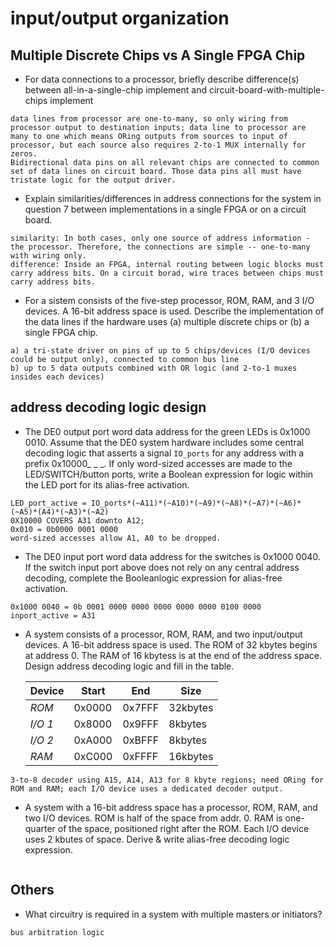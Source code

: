 # input/output organization
## Multiple Discrete Chips vs A Single FPGA Chip
- For data connections to a processor, briefly describe difference(s) between all-in-a-single-chip implement and circuit-board-with-multiple-chips implement
```
data lines from processor are one-to-many, so only wiring from processor output to destination inputs; data line to processor are many to one which means ORing outputs from sources to input of processor, but each source also requires 2-to-1 MUX internally for zeros.
Bidirectional data pins on all relevant chips are connected to common set of data lines on circuit board. Those data pins all must have tristate logic for the output driver.
```
- Explain similarities/differences in address connections for the system in question 7 between implementations in a single FPGA or on a circuit board.
```
similarity: In both cases, only one source of address information - the processor. Therefore, the connections are simple -- one-to-many with wiring only.
difference: Inside an FPGA, internal routing between logic blocks must carry address bits. On a circuit borad, wire traces between chips must carry address bits.
```
- For a sistem consists of the five-step processor, ROM, RAM, and 3 I/O devices. A 16-bit address space is used. Describe the implementation of the data lines if the hardware uses (a) multiple discrete chips or (b) a single FPGA chip.
```
a) a tri-state driver on pins of up to 5 chips/devices (I/O devices could be output only), connected to common bus line
b) up to 5 data outputs combined with OR logic (and 2-to-1 muxes insides each devices)
```
## address decoding logic design
- The DE0 output port word data address for the green LEDs is 0x1000 0010. Assume that the DE0 system hardware includes some central decoding logic that asserts a signal `IO_ports` for any address with a prefix 0x10000_ _ _. If only word-sized accesses are made to the LED/SWITCH/button ports, write a Boolean expression for logic within the LED port for its alias-free activation.
```
LED_port_active = IO_ports*(~A11)*(~A10)*(~A9)*(~A8)*(~A7)*(~A6)*(~A5)*(A4)*(~A3)*(~A2)
0X10000 COVERS A31 downto A12; 
0x010 = 0b0000 0001 0000
word-sized accesses allow A1, A0 to be dropped.
```
- The DE0 input port word data address for the switches is 0x1000 0040. If the switch input port above does not rely on any central address decoding, complete the Booleanlogic expression for alias-free activation.
```
0x1000 0040 = 0b 0001 0000 0000 0000 0000 0000 0100 0000
inport_active = A31
``` 
- A system consists of a processor, ROM, RAM, and two input/output devices. A 16-bit address space is used. The ROM of 32 kbytes begins at address 0. The RAM of 16 kbytess is at the end of the address space. Design address decoding logic and fill in the table.

  Device | Start | End | Size
  --- | --- | --- | ---
  *ROM* | 0x0000 | 0x7FFF | 32kbytes
  *I/O 1* | 0x8000 | 0x9FFF | 8kbytes
  *I/O 2* | 0xA000 | 0xBFFF | 8kbytes
  *RAM* | 0xC000 | 0xFFFF | 16kbytes
```
3-to-8 decoder using A15, A14, A13 for 8 kbyte regions; need ORing for ROM and RAM; each I/O device uses a dedicated decoder output.
```
- A system with a 16-bit address space has a processor, ROM, RAM, and two I/O devices. ROM is half of the space from addr. 0. RAM is one-quarter of the space, positioned right after the ROM. Each I/O device uses 2 kbutes of space. Derive & write alias-free decoding logic expression.
```

```
## Others
- What circuitry is required in a system with multiple masters or initiators?
```
bus arbitration logic
```